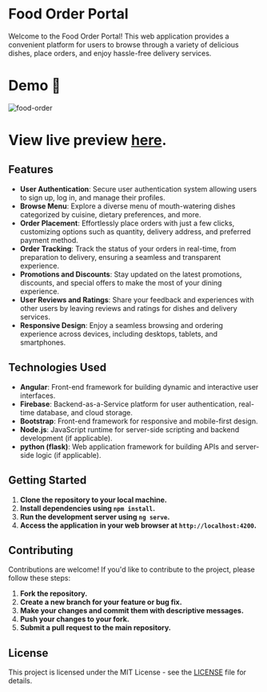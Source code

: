 # Food Order Portal

Welcome to the Food Order Portal! This web application provides a convenient platform for users to browse through a variety of delicious dishes, place orders, and enjoy hassle-free delivery services.

# **Demo 🎥**
![food-order](https://github.com/saurabhnalepatil/Food_Orders/assets/95145125/8a2759a5-1f30-4a11-87cb-6a80e6001cdf)

# View live preview [here](https://food-orders-psi.vercel.app).

## Features

- **User Authentication**: Secure user authentication system allowing users to sign up, log in, and manage their profiles.
- **Browse Menu**: Explore a diverse menu of mouth-watering dishes categorized by cuisine, dietary preferences, and more.
- **Order Placement**: Effortlessly place orders with just a few clicks, customizing options such as quantity, delivery address, and preferred payment method.
- **Order Tracking**: Track the status of your orders in real-time, from preparation to delivery, ensuring a seamless and transparent experience.
- **Promotions and Discounts**: Stay updated on the latest promotions, discounts, and special offers to make the most of your dining experience.
- **User Reviews and Ratings**: Share your feedback and experiences with other users by leaving reviews and ratings for dishes and delivery services.
- **Responsive Design**: Enjoy a seamless browsing and ordering experience across devices, including desktops, tablets, and smartphones.

## Technologies Used

- **Angular**: Front-end framework for building dynamic and interactive user interfaces.
- **Firebase**: Backend-as-a-Service platform for user authentication, real-time database, and cloud storage.
- **Bootstrap**: Front-end framework for responsive and mobile-first design.
- **Node.js**: JavaScript runtime for server-side scripting and backend development (if applicable).
- **python (flask)**: Web application framework for building APIs and server-side logic (if applicable).

## Getting Started

1. **Clone the repository to your local machine.**
2. **Install dependencies using `npm install`.**
3. **Run the development server using `ng serve`.**
4. **Access the application in your web browser at `http://localhost:4200`.**

## Contributing

Contributions are welcome! If you'd like to contribute to the project, please follow these steps:

1. **Fork the repository.**
2. **Create a new branch for your feature or bug fix.**
3. **Make your changes and commit them with descriptive messages.**
4. **Push your changes to your fork.**
5. **Submit a pull request to the main repository.**

## License

This project is licensed under the MIT License - see the [LICENSE](LICENSE) file for details.

